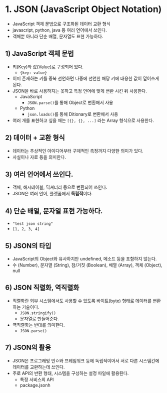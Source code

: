 # 1. JSON (JavaScript Object Notation)
- JavaScript 객체 문법으로 구조화된 데이터 교환 형식
- javascript, python, java 등 여러 언어에서 쓰인다.
- 객체뿐 아니라 단순 배열, 문자열도 표현 가능하다.

## 1) JavaScript 객체 문법
- 키(Key)와 값(Value)로 구성되어 있다.
	- `{key: value}`
- 이미 존재하는 키를 중복 선언하면 나중에 선언한 해당 키에 대응한 값이 덮어쓰게 된다.
- JSON을 바로 사용하지는 못하고 특정 언어에 맞게 변환 시킨 뒤 사용한다.
	- JavaScript
		- `JSON.parse()`를 통해 Object로 변환해서 사용
	- Python
		- `json.loads()`를 통해 Ditionary로 변환해서 사용
- 여러 개를 표현하고 싶을 때는 `[{}, {}, ...]` 라는 Array 형식으로 사용한다.

## 2) 데이터 + 교환 형식
- 데이터는 추상적인 아이디어부터 구체적인 측정까지 다양한 의미가 있다.
- 사실이나 자료 등을 의미한다.

## 3) 여러 언어에서 쓰인다.
- 객체, 해시테이블, 딕셔너리 등으로 변환되어 쓰인다.
- JSON은 여러 언어, 플랫폼에서 **독립적**이다.

## 4) 단순 배열, 문자열 표현 가능하다.
- `"test json string"`
- `[1, 2, 3, 4]`

## 5) JSON의 타입
- JavaScript의 Object와 유사하지만 undefined, 메소드 등을 포함하지 않는다.
- 수 (Number), 문자열 (String), 참/거짓 (Boolean), 배열 (Array), 객체 (Object), null

## 6) JSON 직렬화, 역직렬화
- 직렬화란 외부 시스템에서도 사용할 수 있도록 바이트(byte) 형태로 데이터를 변환하는 기술이다.
	- `JSON.stringify()`
	- 문자열로 만들어준다.
- 역직렬화는 반대를 의미한다.
	- `JSON.parse()`

## 7) JSON의 활용
- JSON은 프로그래밍 언ㅇ와 프레임워크 등에 독립적이어서 서로 다른 시스템간에 데이터를 교환하는데 쓰인다.
- 주로 API의 반환 형태, 시스템을 구성하는 설정 파일에 활용된다.
	- 특정 서비스의 API
	- package.jsonh
